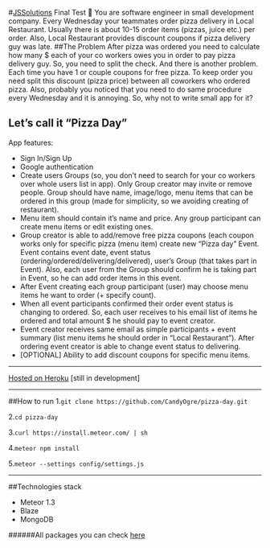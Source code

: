 #[JSSolutions](http://jssolutionsdev.com/ "JSSolutions Homepage") Final Test :pray:
You are software engineer in small development company. Every Wednesday your teammates order pizza delivery in Local Restaurant. Usually there is about 10-15 order items (pizzas, juice
etc.) per order. Also, Local Restaurant provides discount coupons if pizza delivery guy was late.
##The Problem
After pizza was ordered you need to calculate how many $ each of your co workers owes you in order to pay pizza delivery guy. So, you need to split the check. And there is another problem.
Each time you have 1 or couple coupons for free pizza. To keep order you need split this discount (pizza price) between all coworkers who ordered pizza. Also, probably you noticed that you need
to do same procedure every Wednesday and it is annoying. So, why not to write small app for it? 

Let’s call it “Pizza Day”
---

App features:
* Sign In/Sign Up
* Google authentication
* Create users Groups (so, you don’t need to search for your co workers over whole users list in app). Only Group creator may invite or remove people. Group should have name,
image/logo, menu items that can be ordered in this group (made for simplicity, so we avoiding creating of restaurant).
* Menu item should contain it’s name and price. Any group participant can create menu items or edit existing ones.
* Group creator is able to add/remove free pizza coupons (each coupon works only for specific pizza (menu item)  create new “Pizza day” Event. Event contains event date, event status (ordering/ordered/delivering/delivered), user’s Group (that takes part in Event). Also, each user from the Group should confirm he is taking part in Event, so he can add order items in this event. 
* After Event creating each group participant (user) may choose menu items he want to order (+ specify count).
* When all event participants confirmed their order event status is changing to ordered. So, each user receives to his email list of items he ordered and total amount $ he should pay to event creator.
* Event creator receives same email as simple participants + event summary (list menu items he should order in “Local Restaurant”). After ordering event creator is able to change event status to delivering.
* [OPTIONAL] Ability to add discount coupons for specific menu items.

***
[Hosted on Heroku](https://best-pizza-day-ever.herokuapp.com) [still in development]

***
##How to run
1.`git clone https://github.com/CandyOgre/pizza-day.git`

2.`cd pizza-day`

3.`curl https://install.meteor.com/ | sh`

4.`meteor npm install`

5.`meteor --settings config/settings.js`


***
##Technologies stack
* Meteor 1.3
* Blaze
* MongoDB

######All packages you can check [here](https://github.com/CandyOgre/pizza-day/blob/master/.meteor/packages)
